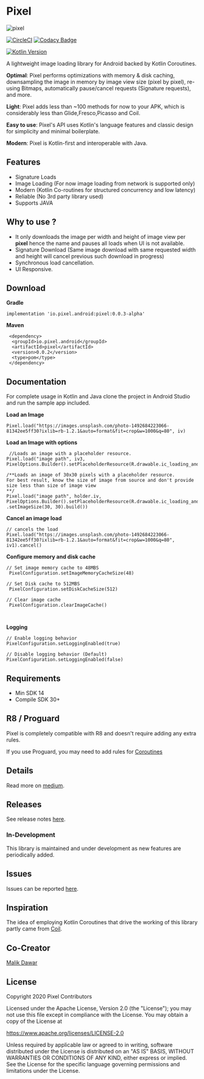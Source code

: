 # Pixel
![pixel](https://miro.medium.com/max/875/0*iAMn0EvUMF__xp3F)

[![CircleCI](https://circleci.com/gh/mmobin789/pixel/tree/master.svg?style=svg)](https://circleci.com/gh/mmobin789/pixel/tree/master)
[![Codacy Badge](https://app.codacy.com/project/badge/Grade/863ea5386f204bd4807580d3ae231874)](https://www.codacy.com/manual/mmobin789/pixel?utm_source=github.com&amp;utm_medium=referral&amp;utm_content=mmobin789/pixel&amp;utm_campaign=Badge_Grade)

[![Kotlin Version](https://img.shields.io/badge/kotlin-1.4.10-green.svg)](http://kotlinlang.org/)

A lightweight image loading library for Android backed by Kotlin Coroutines.

**Optimal**: Pixel performs optimizations with memory & disk caching, downsampling the image in memory by image view size (pixel by pixel), re-using Bitmaps, automatically pause/cancel requests (Signature requests), and more.

**Light**: Pixel adds less than ~100 methods for now to your APK, which is considerably less than Glide,Fresco,Picasso and Coil.

**Easy to use**: Pixel's API uses Kotlin's language features and classic design for simplicity and minimal boilerplate.

**Modern**: Pixel is Kotlin-first and interoperable with Java.

## Features
 - Signature Loads
 - Image Loading (For now image loading from network is supported only)
 - Modern (Kotlin Co-routines for structured concurrency and low latency)
 - Reliable (No 3rd party library used)
 - Supports JAVA
 
 
 ## Why to use ?
   
   - It only downloads the image per width and height of image view per **pixel** hence the name and pauses all loads when UI is not          available.
   - Signature Download (Same image download with same requested width and height will cancel previous such download in progress)
   - Synchronous load cancellation.
   - UI Responsive.
  
 
 
 ## Download
 
 **Gradle**
 ```
 implementation 'io.pixel.android:pixel:0.0.3-alpha'
 ```
 
 **Maven**
  
```
 <dependency>
  <groupId>io.pixel.android</groupId>
  <artifactId>pixel</artifactId>
  <version>0.0.2</version>
  <type>pom</type>
 </dependency>
```
 

## Documentation
 
For complete usage in Kotlin and Java clone the project in Android Studio and run the sample app included.

 
 **Load an Image**
 
 ```
 Pixel.load("https://images.unsplash.com/photo-1492684223066-81342ee5ff30?ixlib=rb-1.2.1&auto=format&fit=crop&w=1000&q=80", iv)
 ```
 **Load an Image with options**
 
 ```
  //Loads an image with a placeholder resource.
 Pixel.load("image path", iv3, PixelOptions.Builder().setPlaceholderResource(R.drawable.ic_loading_android).build())
 
 /**Loads an image of 30x30 pixels with a placeholder resource.
 For best result, know the size of image from source and don't provide size less than size of image view
 **/
 Pixel.load("image path", holder.iv, PixelOptions.Builder().setPlaceholderResource(R.drawable.ic_loading_android)
 .setImageSize(30, 30).build())

 ```
 **Cancel an image load**
 
```
// cancels the load 
Pixel.load("https://images.unsplash.com/photo-1492684223066-81342ee5ff30?ixlib=rb-1.2.1&auto=format&fit=crop&w=1000&q=80", iv1).cancel()

```
 
 **Configure memory and disk cache**
 
 ```
 // Set image memory cache to 48MBS
  PixelConfiguration.setImageMemoryCacheSize(48)
  
 // Set Disk cache to 512MBS
  PixelConfiguration.setDiskCacheSize(512)
  
 // Clear image cache
  PixelConfiguration.clearImageCache()
  
   
   ```
   
 **Logging**
 
   ```
 // Enable logging behavior
   PixelConfiguration.setLoggingEnabled(true)
   
 // Disable logging behavior (Default)
   PixelConfiguration.setLoggingEnabled(false)
   ```
   ## Requirements
   - Min SDK 14
   - Compile SDK 30+
   
   ## R8 / Proguard
   Pixel is completely compatible with R8 and doesn't require adding any extra rules.

   If you use Proguard, you may need to add rules for [Coroutines](https://github.com/Kotlin/kotlinx.coroutines/blob/master/kotlinx-coroutines-core/jvm/resources/META-INF/proguard/coroutines.pro)
   
   ## Details
   
   Read more on [medium](https://medium.com/better-programming/introducing-pixel-a-new-kotlin-image-loading-library-for-android-a37a7a192f73).
   
   ## Releases
   See release notes [here](https://github.com/mmobin789/pixel/releases).
 
 ### In-Development
 This library is maintained and under development as new features are periodically added.


## Issues
Issues can be reported [here](https://github.com/mmobin789/pixel/issues).

## Inspiration
The idea of employing Kotlin Coroutines that drive the working of this library partly came from [Coil](https://github.com/coil-kt).

## Co-Creator
  [Malik Dawar](https://github.com/malikdawar)

## License
Copyright 2020 Pixel Contributors

Licensed under the Apache License, Version 2.0 (the "License");
you may not use this file except in compliance with the License.
You may obtain a copy of the License at

   https://www.apache.org/licenses/LICENSE-2.0

Unless required by applicable law or agreed to in writing, software
distributed under the License is distributed on an "AS IS" BASIS,
WITHOUT WARRANTIES OR CONDITIONS OF ANY KIND, either express or implied.
See the License for the specific language governing permissions and
limitations under the License.
